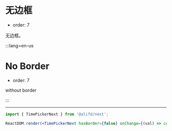 # 无边框

- order: 7

无边框。

:::lang=en-us
# No Border

- order: 7

without border

:::

---

````jsx
import { TimePickerNext } from '@alifd/next';

ReactDOM.render(<TimePickerNext hasBorder={false} onChange={(val) => console.log(val)} />, mountNode);
````

